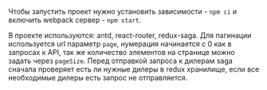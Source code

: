 Чтобы запустить проект нужно установить зависимости - `npm ci` и включить webpack сервер - `npm start`.

В проекте используются:  antd, react-router, redux-saga. Для пагинации используется url параметр `page`, нумерация начинается с 0 как в запросах к API, так же количество элементов на странице можно задать через `pageSize`. Перед отправкой запроса к дилерам saga сначала проверяет есть ли нужные дилеры в redux хранилище, если все необходимые дилеры есть запрос не отправляется.